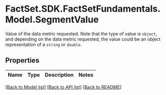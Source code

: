 # FactSet.SDK.FactSetFundamentals.Model.SegmentValue
Value of the data metric requested. Note that the type of value is `object`, and depending on the data metric requested, the value could be an object representation of a `string` or `double`.

## Properties

Name | Type | Description | Notes
------------ | ------------- | ------------- | -------------

[[Back to Model list]](../README.md#documentation-for-models) [[Back to API list]](../README.md#documentation-for-api-endpoints) [[Back to README]](../README.md)

